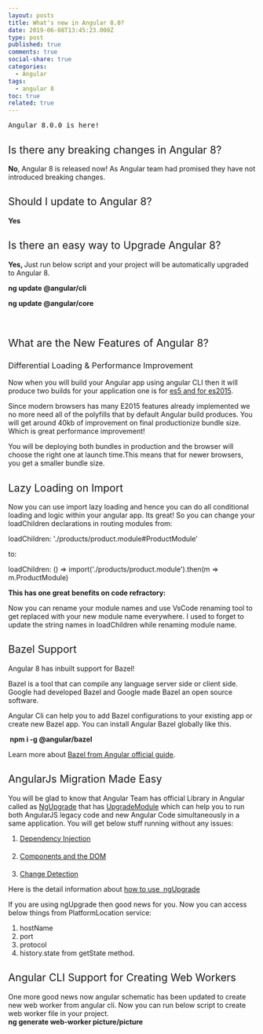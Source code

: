 ```yaml
---
layout: posts
title: What's new in Angular 8.0?
date: 2019-06-08T13:45:23.000Z
type: post
published: true
comments: true
social-share: true
categories:
  - Angular
tags:
  - angular 8
toc: true
related: true
---
```


<pre><span style="font-weight: 400;">Angular 8.0.0 is here!</span></pre>
<h2><span style="font-weight: 400;">Is there any breaking changes in Angular 8?</span></h2>
<p><b>No</b><span style="font-weight: 400;">, Angular 8 is released now! As Angular team had promised they have not introduced breaking changes. </span></p>
<h2><span style="font-weight: 400;">Should I update to Angular 8? </span></h2>
<p><b>Yes</b></p>
<h2><span style="font-weight: 400;">Is there an easy way to Upgrade Angular 8?</span></h2>
<p><b>Yes, </b><span style="font-weight: 400;">Just run below script and your project will be automatically upgraded to Angular 8.</span></p>
<p><b>ng update @angular/cli</b></p>
<p><b>ng update @angular/core</b></p>
<p>&nbsp;</p>
<h2><span style="font-weight: 400;">What are the New Features of Angular 8?</span></h2>
<h3><span style="font-weight: 400;">Differential Loading &amp; Performance Improvement</span></h3>
<p><span style="font-weight: 400;">Now when you will build your Angular app using angular CLI then it will produce two builds for your application one is for </span><a href="https://johnpapa.net/es5-es2015-typescript/"><span style="font-weight: 400;">es5 and for es2015</span></a><span style="font-weight: 400;">. </span></p>
<p><span style="font-weight: 400;">Since modern browsers has many E2015 features already implemented we no more need all of the polyfills that by default Angular build produces. You will get around 40kb of improvement on final productionize bundle size. Which is great performance improvement!</span></p>
<p><span style="font-weight: 400;">You will be deploying both bundles in production and the browser will choose the right one at launch time.This means that for newer browsers, you get a smaller bundle size.</span></p>
<h2><span style="font-weight: 400;">Lazy Loading on Import</span></h2>
<p><span style="font-weight: 400;">Now you can use import lazy loading and hence you can do all conditional loading and logic within your angular app. Its great! So you can change your loadChildren declarations in routing modules from:</span></p>
<p><span style="font-weight: 400;">loadChildren: './products/product.module#ProductModule’</span></p>
<p><span style="font-weight: 400;">to:</span></p>
<p><span style="font-weight: 400;">loadChildren: () =&gt; import('./products/product.module').then(m =&gt; m.ProductModule)</span></p>
<p><b>This has one great benefits on code refractory:</b></p>
<p><span style="font-weight: 400;">Now you can rename your module names and use VsCode renaming tool to get replaced with your new module name everywhere. I used to forget to update the string names in loadChildren while renaming module name. </span></p>
<h2><span style="font-weight: 400;">Bazel Support </span></h2>
<p><span style="font-weight: 400;">Angular 8 has inbuilt support for Bazel! </span></p>
<p><span style="font-weight: 400;">Bazel is a tool that can compile any language server side or client side. Google had developed Bazel and Google made Bazel an open source software. </span></p>
<p><span style="font-weight: 400;">Angular Cli can help you to add Bazel configurations to your existing app or create new Bazel app. You can install Angular Bazel globally like this.</span></p>
<p><strong> npm i -g @angular/bazel</strong></p>
<p><span style="font-weight: 400;">Learn more about </span><a href="https://angular.io/guide/bazel"><span style="font-weight: 400;">Bazel from Angular official guide</span></a><span style="font-weight: 400;">. </span></p>
<h2><span style="font-weight: 400;">AngularJs Migration Made Easy</span></h2>
<p><span style="font-weight: 400;">You will be glad to know that Angular Team has official Library in Angular called as </span><a href="https://angular.io/guide/upgrade"><span style="font-weight: 400;">NgUpgrade</span></a><span style="font-weight: 400;"> that has </span><a href="https://angular.io/api/upgrade/static/UpgradeModule"><span style="font-weight: 400;">UpgradeModule</span></a><span style="font-weight: 400;"> which can help you to run both AngularJS legacy code and new Angular Code simultaneously in a same application. You will get below stuff running without any issues:</span></p>
<ol>
<li style="font-weight: 400; text-align: left;"><a href="https://angular.io/guide/upgrade#dependency-injection"><span style="font-weight: 400;">Dependency Injection</span></a></li>
<li style="font-weight: 400; text-align: left;">
<h4><a href="https://angular.io/guide/upgrade#components-and-the-dom"><span style="font-weight: 400;">Components and the DOM</span></a></h4>
</li>
<li style="font-weight: 400; text-align: left;"><a href="https://angular.io/guide/upgrade#change-detection"><span style="font-weight: 400;">Change Detection</span></a></li>
</ol>
<p><span style="font-weight: 400;">Here is the detail information about </span><a href="https://angular.io/guide/upgrade#upgrading-with-ngupgrade"><span style="font-weight: 400;">how to use  ngUpgrade </span></a></p>
<p><span style="font-weight: 400;">If you are using ngUpgrade then good news for you. Now you can access below things from PlatformLocation service: </span></p>
<ol>
<li style="font-weight: 400;"><span style="font-weight: 400;">hostName</span></li>
<li style="font-weight: 400;"><span style="font-weight: 400;">port</span></li>
<li style="font-weight: 400;"><span style="font-weight: 400;">protocol</span></li>
<li style="font-weight: 400;"><span style="font-weight: 400;">history.state from getState method.</span></li>
</ol>
<h2></h2>
<h2><span style="font-weight: 400;">Angular CLI Support for Creating Web Workers</span></h2>
<p><span style="font-weight: 400;">One more good news now angular schematic has been updated to create new web worker from angular cli. </span><span style="font-weight: 400;">Now you can run below script to create web worker file in your project.</span><br />
<b>ng generate web</b><b>-</b><b>worker picture</b><b>/</b><b>picture</b></p>
